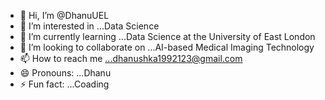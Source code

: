 - 👋 Hi, I’m @DhanuUEL
- 👀 I’m interested in ...Data Science
- 🌱 I’m currently learning ...Data Science at the University of East London
- 💞️ I’m looking to collaborate on ...AI-based Medical Imaging Technology
- 📫 How to reach me ...dhanushka1992123@gmail.com
- 😄 Pronouns: ...Dhanu
- ⚡ Fun fact: ...Coading

<!---
DhanuUEL/DhanuUEL is a ✨ special ✨ repository because its `README.md` (this file) appears on your GitHub profile.
You can click the Preview link to take a look at your changes.
--->

